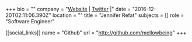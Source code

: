 +++
bio = ""
company = "[Website](http://jenrefat.com) | [Twitter](https://twitter.com/mellowbeing) |"
date = "2016-12-20T02:11:06.390Z"
location = ""
title = "Jennifer Refat"
subjects = []
role = "Software Engineer"

[[social_links]]
  name = "Github"
  url = "http://github.com/mellowbeing"
+++
